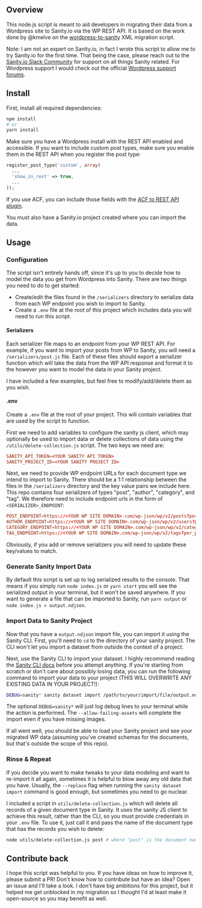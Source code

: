 ## Overview

This node.js script is meant to aid developers in migrating their data from a Wordpress site to Sanity.io via the WP REST API. It is based on the work done by @kmelve on the [wordpress-to-sanity](https://github.com/kmelve/wordpress-to-sanity) XML migration script.

Note: I am not an expert on Sanity.io, in fact I wrote this script to allow me to try Sanity.io for the first time. That being the case, please reach out to the [Sanity.io Slack Community](https://slack.sanity.io/) for support on all things Sanity related. For Wordpress support I would check out the official [Wordpress support forums](https://wordpress.org/support/forums/).

## Install

First, install all required dependencies:

```bash
npm install
# or
yarn install
```

Make sure you have a Wordpress install with the REST API enabled and accessible. If you want to include custom post types, make sure you enable them in the REST API when you register the post type:

```php
register_post_type('custom', array(
  ...
  'show_in_rest' => true,
  ...
));
```

If you use ACF, you can include those fields with the [ACF to REST API plugin](https://wordpress.org/plugins/acf-to-rest-api/).

You must also have a Sanity.io project created where you can import the data.

## Usage

### Configuration

The script isn't entirely hands off, since it's up to you to decide how to model the data you get from Wordpress into Sanity. There are two things you need to do to get started:

- Create/edit the files found in the `/serializers` directory to serialize data from each WP endpoint you wish to import to Sanity.
- Create a `.env` file at the root of this project which includes data you will need to run this script.

#### Serializers

Each serializer file maps to an endpoint from your WP REST API. For example, if you want to import your posts from WP to Sanity, you will need a `/serializers/post.js` file. Each of these files should export a serializer function which will take the data from the WP API response and format it to the however you want to model the data in your Sanity project.

I have included a few examples, but feel free to modify/add/delete them as you wish.

#### .env

Create a `.env` file at the root of your project. This will contain variables that are used by the script to function.

First we need to add variables to configure the sanity js client, which may optionally be used to import data or delete collections of data using the `/utils/delete-collection.js` script. The two keys we need are:

```conf
SANITY_API_TOKEN=<YOUR SANITY API TOKEN>
SANITY_PROJECT_ID=<YOUR SANITY PROJECT ID>
```

Next, we need to provide WP endpoint URLs for each document type we intend to import to Sanity. There should be a 1:1 relationship between the files in the `/serializers` directory and the key value pairs we include here. This repo contains four serializers of types "post", "author", "category", and "tag". We therefore need to include endpoint urls in the form of `<SERIALIZER>_ENDPOINT`:

```conf
POST_ENDPOINT=https://<YOUR WP SITE DOMAIN>.com/wp-json/wp/v2/posts?per_page=100
AUTHOR_ENDPOINT=https://<YOUR WP SITE DOMAIN>.com/wp-json/wp/v2/users?per_page=100
CATEGORY_ENDPOINT=https://<YOUR WP SITE DOMAIN>.com/wp-json/wp/v2/categories?per_page=100
TAG_ENDPOINT=https://<YOUR WP SITE DOMAIN>.com/wp-json/wp/v2/tags?per_page=100
```

Obviously, if you add or remove serializers you will need to update these key/values to match.

### Generate Sanity Import Data

By default this script is set up to log serialized results to the console. That means if you simply run `node index.js` or `yarn start` you will see the serialized output in your terminal, but it won't be saved anywhere. If you want to generate a file that can be imported to Sanity, run `yarn output` or `node index.js > output.ndjson`.

### Import Data to Sanity Project

Now that you have a `output.ndjson` import file, you can import it using the Sanity CLI. First, you'll need to `cd` to the directory of your sanity project. The CLI won't let you import a dataset from outside the context of a project.

Next, use the Sanity CLI to import your dataset. I highly recommend reading the [Sanity CLI docs](https://www.sanity.io/docs/cli) before you attempt anything. If you're starting from scratch or don't care about possibly losing data, you can run the following command to import your data to your project (THIS WILL OVERWRITE ANY EXISTING DATA IN YOUR PROJECT!):

```bash
DEBUG=sanity* sanity dataset import /path/to/your/import/file/output.ndjson production --replace  --allow-failing-assets
```

The optional `DEBUG=sanity*` will just log debug lines to your terminal while the action is performed. The `--allow-failing-assets` will complete the import even if you have missing images.

If all went well, you should be able to load your Sanity project and see your migrated WP data (assuming you've created schemas for the documents, but that's outside the scope of this repo).

### Rinse & Repeat

If you decide you want to make tweaks to your data modeling and want to re-import it all again, sometimes it is helpful to blow away any old data that you have. Usually, the `--replace` flag when running the `sanity dataset import` command is good enough, but sometimes you need to go nuclear.

I included a script in `utils/delete-collection.js` which will delete all records of a given document type in Sanity. It uses the sanity JS client to achieve this result, rather than the CLI, so you must provide credentials in your `.env` file. To use it, just call it and pass the name of the document type that has the records you wish to delete:

```bash
node utils/delete-collection.js post # where "post" is the document name
```

## Contribute back

I hope this script was helpful to you. If you have ideas on how to improve it, please submit a PR! Don't know how to contribute but have an idea? Open an issue and I'll take a look. I don't have big ambitions for this project, but it helped me get unblocked in my migration so I thought I'd at least make it open-source so you may benefit as well.
